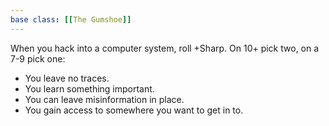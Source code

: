 ```yaml
---
base class: [[The Gumshoe]]
---
```

When you hack into a computer system, roll +Sharp. On 10+ pick two, on a 7-9 pick one:
-  You leave no traces. 
-  You learn something important. 
-  You can leave misinformation in place. 
-  You gain access to somewhere you want to get in to. 

